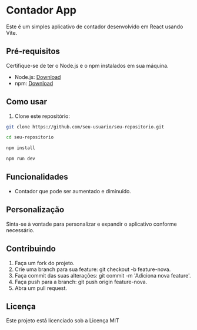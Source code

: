 # Contador App

Este é um simples aplicativo de contador desenvolvido em React usando Vite.

## Pré-requisitos

Certifique-se de ter o Node.js e o npm instalados em sua máquina.

- Node.js: [Download](https://nodejs.org/)
- npm: [Download](https://www.npmjs.com/get-npm)

## Como usar

1. Clone este repositório:

```bash
git clone https://github.com/seu-usuario/seu-repositorio.git

cd seu-repositorio

npm install

npm run dev
```

## Funcionalidades

* Contador que pode ser aumentado e diminuído.

## Personalização

Sinta-se à vontade para personalizar e expandir o aplicativo conforme necessário.

## Contribuindo

1. Faça um fork do projeto.
2. Crie uma branch para sua feature: git checkout -b feature-nova.
3. Faça commit das suas alterações: git commit -m 'Adiciona nova feature'.
4. Faça push para a branch: git push origin feature-nova.
5. Abra um pull request.

## Licença

Este projeto está licenciado sob a Licença MIT

